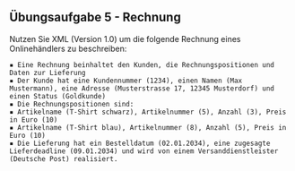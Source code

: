 ## Übungsaufgabe 5 - Rechnung

Nutzen Sie XML (Version 1.0) um die folgende Rechnung eines Onlinehändlers zu beschreiben:
```
▪ Eine Rechnung beinhaltet den Kunden, die Rechnungspositionen und Daten zur Lieferung
▪ Der Kunde hat eine Kundennummer (1234), einen Namen (Max Mustermann), eine Adresse (Musterstrasse 17, 12345 Musterdorf) und einen Status (Goldkunde)
▪ Die Rechnungspositionen sind:
▪ Artikelname (T-Shirt schwarz), Artikelnummer (5), Anzahl (3), Preis in Euro (10)
▪ Artikelname (T-Shirt blau), Artikelnummer (8), Anzahl (5), Preis in Euro (10)
▪ Die Lieferung hat ein Bestelldatum (02.01.2034), eine zugesagte Lieferdeadline (09.01.2034) und wird von einem Versanddienstleister (Deutsche Post) realisiert.
```
